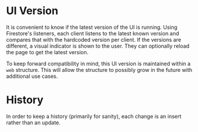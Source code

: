 # UI Version

It is convenient to know if the latest version of the UI is running. Using Firestore's listeners, each client listens to the latest known version and compares that with the hardcoded version per client. If the versions are different, a visual indicator is shown to the user. They can optionally reload the page to get the latest version.

To keep forward compatibility in mind, this UI version is maintained within a `web` structure. This will allow the structure to possibly grow in the future with additional use cases.

# History

In order to keep a history (primarily for sanity), each change is an insert rather than an update.
